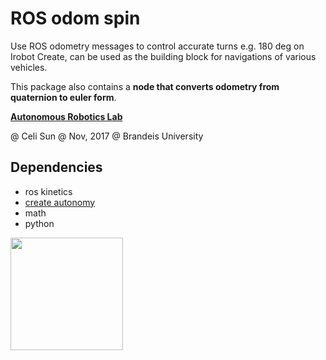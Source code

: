 # ROS odom spin  
Use ROS odometry messages to control accurate turns e.g. 180 deg on Irobot Create, can be used as the building block for navigations of various vehicles. 

This package also contains a **node that converts odometry from quaternion to euler form**. 

**[Autonomous Robotics Lab](http://campusrover.org.s3-website-us-west-2.amazonaws.com)** 

@ Celi Sun  @ Nov, 2017  @ Brandeis University



## Dependencies

* ros kinetics
* [create autonomy](https://github.com/AutonomyLab/create_autonomy)
* math
* python


<img src="https://raw.githubusercontent.com/celisun/ROS_odom_spin_Irobot_Create/master/src/create-overview.png" width="180">
